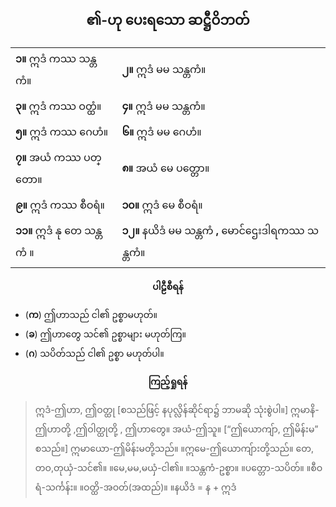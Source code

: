 ## <center>၏-ဟု ပေးရသော ဆဋ္ဌီဝိဘတ်</center>

|  |  |
| - | - |
|**၁။** ဣဒံ ကဿ သန္တကံ။| **၂။** ဣဒံ မမ သန္တကံ။|
|**၃။** ဣဒံ ကဿ ဝတ္ထံ။| **၄။** ဣဒံ မမ သန္တကံ။ |
|**၅။** ဣဒံ ကဿ ဂေဟံ။| **၆။** ဣဒံ မမ ဂေဟံ။|
|**၇။** အယံ ကဿ ပတ္တော။| **၈။** အယံ မေ ပတ္တော။|
|**၉။** ဣဒံ ကဿ စီဝရံ။ |**၁၀။** ဣဒံ မေ စီဝရံ။ |
|**၁၁။** ဣဒံ နု တေ သန္တကံ ။|**၁၂။** နယိဒံ မမ သန္တကံ **,**  မောင်ဌေးဒါရကဿ သန္တကံ။

**<center>ပါဠီစီရန်</center>**
- (**က**) ဤဟာသည် ငါ၏ ဥစ္စာမဟုတ်။ 
- (**ခ**) ဤဟာတွေ သင်၏ ဥစ္စာများ မဟုတ်ကြ။
- (**ဂ**) သပိတ်သည် ငါ၏ ဥစ္စာ မဟုတ်ပါ။

**<center>ကြည့်ရှုရန်</center>**
>ဣဒံ-ဤဟာ, ဤဝတ္ထု [စသည်ဖြင့် နပုလ္လိန်ဆိုင်ရာ၌ ဘာမဆို သုံးစွဲပါ။] ဣမာနိ-ဤဟာတို့ ,ဤဝါတ္ထုတို့ , ဤဟာတွေ။
အယံ-ဤသူ။ [“ဤယောကျ်ာ, ဤမိန်းမ” စသည်။]
ဣမာယော-ဤမိန်းမတို့သည်။  ။ဣမေ-ဤယောကျ်ားတို့သည်။ တေ, တဝ,တုယှံ-သင်၏။ ။မေ,မမ,မယှံ-ငါ၏။ ။သန္တကံ-ဥစ္စာ။ ။ပတ္တော-သပိတ်။ ။စီဝရံ-သင်္ကန်း။ ။ဝတ္ထိ-အဝတ်(အထည်)။ ။နယိဒံ = န + ဣဒံ

